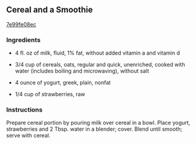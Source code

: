 ## Cereal and a Smoothie

[7e99fe08ec](http://www.kraftrecipes.com/recipes/cereal-a-smoothie-76088.aspx)

### Ingredients

 - 4 fl. oz of milk, fluid, 1% fat, without added vitamin a and vitamin d

 - 3/4 cup of cereals, oats, regular and quick, unenriched, cooked with water (includes boiling and microwaving), without salt

 - 4 ounce of yogurt, greek, plain, nonfat

 - 1/4 cup of strawberries, raw

### Instructions

Prepare cereal portion by pouring milk over cereal in a bowl. Place yogurt, strawberries and 2 Tbsp. water in a blender; cover. Blend until smooth; serve with cereal.